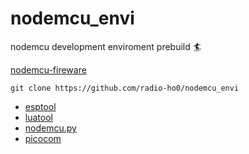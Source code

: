 # nodemcu_envi 


nodemcu development enviroment  prebuild :surfer:

[nodemcu-fireware](https://github.com/nodemcu/nodemcu-firmware/releases/)

``` shell
git clone https://github.com/radio-ho0/nodemcu_envi
```

* [esptool](https://github.com/themadinventor/esptool.git)
* [luatool](https://github.com/4refr0nt/luatool.git)
* [nodemcu.py](https://github.com/md5crypt/nodemcu.py.git)
* [picocom](https://github.com/npat-efault/picocom)
